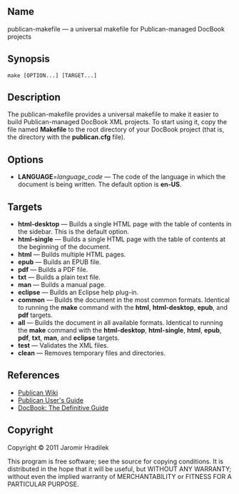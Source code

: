 Name
----

publican-makefile — a universal makefile for Publican-managed DocBook projects


Synopsis
--------

    make [OPTION...] [TARGET...]


Description
-----------

The publican-makefile provides a universal makefile to make it easier to build Publican-managed DocBook XML projects. To start using it, copy the file named **Makefile** to the root directory of your DocBook project (that is, the directory with the **publican.cfg** file).


Options
-------

* **LANGUAGE**=*language_code* — The code of the language in which the document is being written. The default option is **en-US**.


Targets
-------

* **html-desktop** — Builds a single HTML page with the table of contents in the sidebar. This is the default option.
* **html-single** — Builds a single HTML page with the table of contents at the beginning of the document.
* **html** — Builds multiple HTML pages.
* **epub** — Builds an EPUB file.
* **pdf** — Builds a PDF file.
* **txt** — Builds a plain text file.
* **man** — Builds a manual page.
* **eclipse** — Builds an Eclipse help plug-in.
* **common** — Builds the document in the most common formats. Identical to running the **make** command with the **html**, **html-desktop**, **epub**, and **pdf** targets.
* **all** — Builds the document in all available formats. Identical to running the **make** command with the **html-desktop**, **html-single**, **html**, **epub**, **pdf**, **txt**, **man**, and **eclipse** targets.
* **test** — Validates the XML files.
* **clean** — Removes temporary files and directories.


References
----------

* [Publican Wiki](https://fedorahosted.org/publican/)
* [Publican User's Guide](http://jfearn.fedorapeople.org/en-US/Publican/2.7/html/Users_Guide/index.html)
* [DocBook: The Definitive Guide](http://www.docbook.org/tdg/)


Copyright
---------

Copyright © 2011 Jaromir Hradilek

This program is free software; see the source for copying conditions. It is distributed in the hope that it will be useful, but WITHOUT ANY WARRANTY; without even the implied warranty of MERCHANTABILITY or FITNESS FOR A PARTICULAR PURPOSE.
